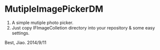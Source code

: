 MutipleImagePickerDM
====================

1. A simple mutiple photo picker.
2. Just copy IFImageColletion directory into your repository & some easy settings.

Best,
Jiao.
2014/9/11
